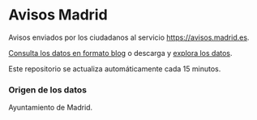 # Avisos Madrid

Avisos enviados por los ciudadanos al servicio https://avisos.madrid.es.

[Consulta los datos en formato blog](https://javierarce.github.io/avisos-madrid) o descarga y [explora los datos](https://flatgithub.com/javierarce/avisos-madrid?filename=output.json&tab=data).

Este repositorio se actualiza automáticamente cada 15 minutos.

### Origen de los datos

Ayuntamiento de Madrid.
